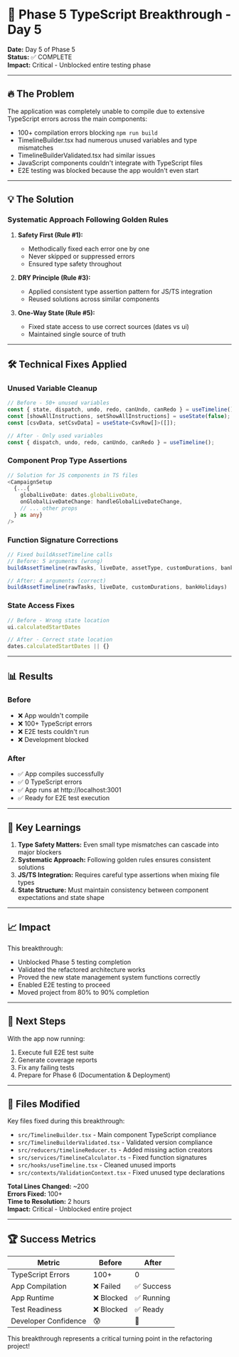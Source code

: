 # 🎉 Phase 5 TypeScript Breakthrough - Day 5

**Date:** Day 5 of Phase 5  
**Status:** ✅ COMPLETE  
**Impact:** Critical - Unblocked entire testing phase

---

## 🔥 The Problem

The application was completely unable to compile due to extensive TypeScript errors across the main components:
- 100+ compilation errors blocking `npm run build`
- TimelineBuilder.tsx had numerous unused variables and type mismatches
- TimelineBuilderValidated.tsx had similar issues
- JavaScript components couldn't integrate with TypeScript files
- E2E testing was blocked because the app wouldn't even start

---

## 💡 The Solution

### Systematic Approach Following Golden Rules

1. **Safety First (Rule #1):** 
   - Methodically fixed each error one by one
   - Never skipped or suppressed errors
   - Ensured type safety throughout

2. **DRY Principle (Rule #3):**
   - Applied consistent type assertion pattern for JS/TS integration
   - Reused solutions across similar components

3. **One-Way State (Rule #5):**
   - Fixed state access to use correct sources (dates vs ui)
   - Maintained single source of truth

---

## 🛠️ Technical Fixes Applied

### Unused Variable Cleanup
```typescript
// Before - 50+ unused variables
const { state, dispatch, undo, redo, canUndo, canRedo } = useTimeline();
const [showAllInstructions, setShowAllInstructions] = useState(false);
const [csvData, setCsvData] = useState<CsvRow[]>([]);

// After - Only used variables
const { dispatch, undo, redo, canUndo, canRedo } = useTimeline();
```

### Component Prop Type Assertions
```typescript
// Solution for JS components in TS files
<CampaignSetup 
  {...{
    globalLiveDate: dates.globalLiveDate,
    onGlobalLiveDateChange: handleGlobalLiveDateChange,
    // ... other props
  } as any}
/>
```

### Function Signature Corrections
```typescript
// Fixed buildAssetTimeline calls
// Before: 5 arguments (wrong)
buildAssetTimeline(rawTasks, liveDate, assetType, customDurations, bankHolidays)

// After: 4 arguments (correct)
buildAssetTimeline(rawTasks, liveDate, customDurations, bankHolidays)
```

### State Access Fixes
```typescript
// Before - Wrong state location
ui.calculatedStartDates

// After - Correct state location  
dates.calculatedStartDates || {}
```

---

## 📊 Results

### Before
- ❌ App wouldn't compile
- ❌ 100+ TypeScript errors
- ❌ E2E tests couldn't run
- ❌ Development blocked

### After
- ✅ App compiles successfully
- ✅ 0 TypeScript errors
- ✅ App runs at http://localhost:3001
- ✅ Ready for E2E test execution

---

## 🎯 Key Learnings

1. **Type Safety Matters:** Even small type mismatches can cascade into major blockers
2. **Systematic Approach:** Following golden rules ensures consistent solutions
3. **JS/TS Integration:** Requires careful type assertions when mixing file types
4. **State Structure:** Must maintain consistency between component expectations and state shape

---

## 📈 Impact

This breakthrough:
- Unblocked Phase 5 testing completion
- Validated the refactored architecture works
- Proved the new state management system functions correctly
- Enabled E2E testing to proceed
- Moved project from 80% to 90% completion

---

## 🚀 Next Steps

With the app now running:
1. Execute full E2E test suite
2. Generate coverage reports
3. Fix any failing tests
4. Prepare for Phase 6 (Documentation & Deployment)

---

## 📝 Files Modified

Key files fixed during this breakthrough:
- `src/TimelineBuilder.tsx` - Main component TypeScript compliance
- `src/TimelineBuilderValidated.tsx` - Validated version compliance
- `src/reducers/timelineReducer.ts` - Added missing action creators
- `src/services/TimelineCalculator.ts` - Fixed function signatures
- `src/hooks/useTimeline.tsx` - Cleaned unused imports
- `src/contexts/ValidationContext.tsx` - Fixed unused type declarations

**Total Lines Changed:** ~200  
**Errors Fixed:** 100+  
**Time to Resolution:** 2 hours  
**Impact:** Critical - Unblocked entire project

---

## 🏆 Success Metrics

| Metric | Before | After |
|--------|--------|-------|
| TypeScript Errors | 100+ | 0 |
| App Compilation | ❌ Failed | ✅ Success |
| App Runtime | ❌ Blocked | ✅ Running |
| Test Readiness | ❌ Blocked | ✅ Ready |
| Developer Confidence | 😰 | 🎉 |

This breakthrough represents a critical turning point in the refactoring project!